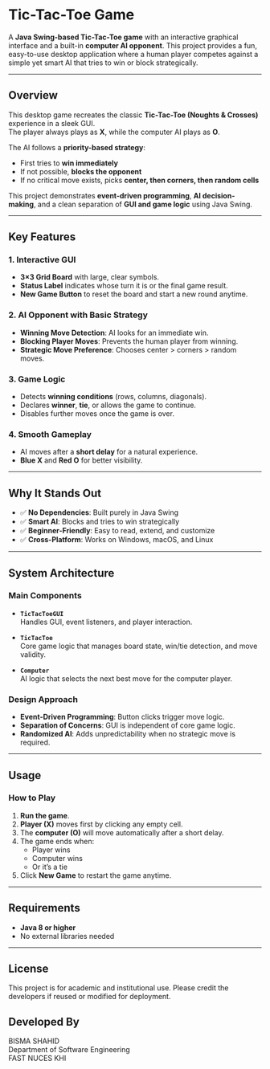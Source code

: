 # Tic-Tac-Toe Game 

A **Java Swing-based Tic-Tac-Toe game** with an interactive graphical interface and a built-in **computer AI opponent**. This project provides a fun, easy-to-use desktop application where a human player competes against a simple yet smart AI that tries to win or block strategically.  

---

## Overview  

This desktop game recreates the classic **Tic-Tac-Toe (Noughts & Crosses)** experience in a sleek GUI.  
The player always plays as **X**, while the computer AI plays as **O**.  

The AI follows a **priority-based strategy**:  
- First tries to **win immediately**  
- If not possible, **blocks the opponent**  
- If no critical move exists, picks **center, then corners, then random cells**  

This project demonstrates **event-driven programming**, **AI decision-making**, and a clean separation of **GUI and game logic** using Java Swing.  

---

## Key Features  

### 1. Interactive GUI  
- **3×3 Grid Board** with large, clear symbols.  
- **Status Label** indicates whose turn it is or the final game result.  
- **New Game Button** to reset the board and start a new round anytime.  

### 2. AI Opponent with Basic Strategy  
- **Winning Move Detection**: AI looks for an immediate win.  
- **Blocking Player Moves**: Prevents the human player from winning.  
- **Strategic Move Preference**: Chooses center > corners > random moves.  

### 3. Game Logic  
- Detects **winning conditions** (rows, columns, diagonals).  
- Declares **winner**, **tie**, or allows the game to continue.  
- Disables further moves once the game is over.  

### 4. Smooth Gameplay  
- AI moves after a **short delay** for a natural experience.  
- **Blue X** and **Red O** for better visibility.  

---

## Why It Stands Out  

- ✅ **No Dependencies**: Built purely in Java Swing  
- ✅ **Smart AI**: Blocks and tries to win strategically  
- ✅ **Beginner-Friendly**: Easy to read, extend, and customize  
- ✅ **Cross-Platform**: Works on Windows, macOS, and Linux  

---

## System Architecture  

### Main Components  

- **`TicTacToeGUI`**  
  Handles GUI, event listeners, and player interaction.  

- **`TicTacToe`**  
  Core game logic that manages board state, win/tie detection, and move validity.  

- **`Computer`**  
  AI logic that selects the next best move for the computer player.  

### Design Approach  

- **Event-Driven Programming**: Button clicks trigger move logic.  
- **Separation of Concerns**: GUI is independent of core game logic.  
- **Randomized AI**: Adds unpredictability when no strategic move is required.  

---

## Usage  

### How to Play  
1. **Run the game**.  
2. **Player (X)** moves first by clicking any empty cell.  
3. The **computer (O)** will move automatically after a short delay.  
4. The game ends when:  
   - Player wins  
   - Computer wins  
   - Or it’s a tie  
5. Click **New Game** to restart the game anytime.  

---

## Requirements  

- **Java 8 or higher**  
- No external libraries needed  

---
## License

This project is for academic and institutional use. Please credit the developers if reused or modified for deployment.


## Developed By
BISMA SHAHID  
Department of Software Engineering  
FAST NUCES KHI


